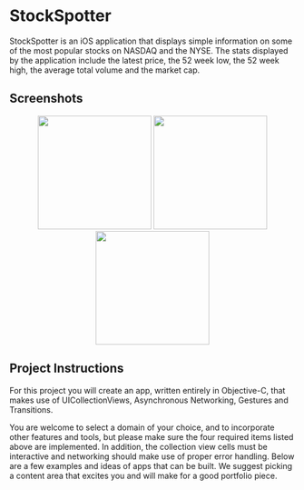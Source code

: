 # StockSpotter
StockSpotter is an iOS application that displays simple information on some of the most popular stocks on NASDAQ and the NYSE. The stats displayed by the application include the latest price, the 52 week low, the 52 week high, the average total volume and the market cap.

## Screenshots
<p align="center"><img src="https://i.imgur.com/l2Vm2m3.png" width="200"> <img src="https://i.imgur.com/YoDnID1.png" width="200"> <img src="https://i.imgur.com/ZYy1NpU.png" width="200"></p>

## Project Instructions
For this project you will create an app, written entirely in Objective-C, that makes use of UICollectionViews, Asynchronous Networking, Gestures and Transitions.

You are welcome to select a domain of your choice, and to incorporate other features and tools, but please make sure the four required items listed above are implemented. In addition, the collection view cells must be interactive and networking should make use of proper error handling. Below are a few examples and ideas of apps that can be built. We suggest picking a content area that excites you and will make for a good portfolio piece.

